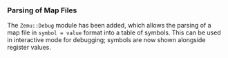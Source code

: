 ### Parsing of Map Files

The `Zemu::Debug` module has been added, which allows the parsing of a map file in `symbol = value` format
into a table of symbols. This can be used in interactive mode for debugging; symbols are now shown alongside register values.
